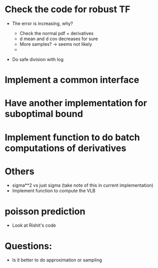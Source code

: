 # Check the code for robust TF
- The error is increasing, why?
  + Check the normal pdf + derivatives
  + d mean and d cov decreases for sure
  + More samples? -> seems not likely
  +  
  
- Do safe division with log

# Implement a common interface


# Have another implementation for suboptimal bound


# Implement function to do batch computations of derivatives


# Others
- sigma**2 vs just sigma (take note of this in current implementation)
- Implement function to compute the VLB


# poisson prediction
- Look at Rishit's code

# Questions: 
- Is it better to do approximation or sampling




